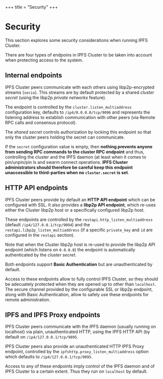 +++
title = "Security"
+++

# Security

This section explores some security considerations when running IPFS Cluster.

There are four types of endpoins in IPFS Cluster to be taken into account when protecting access to the system.

## Internal endpoints

IPFS Cluster peers communicate with each others using libp2p-encrypted streams (`secio`). This streams are by default protected by a shared *cluster secret* (using the libp2p *private networks* feature).

The endpoint is controlled by the `cluster.listen_multiaddress` configuration key, defaults to `/ip4/0.0.0.0/tcp/9096` and represents the listening address to establish communication with other peers (via Remote RPC calls and consensus protocol).

The *shared secret* controls authorization by locking this endpoint so that only the cluster peers holding the secret can communicate.

If the `secret` configuration value is empty, then **nothing prevents anyone from sending RPC commands to the cluster RPC endpoint** and thus, controlling the cluster and the IPFS daemon (at least when it comes to pin/unpin/pin ls and swarm connect operations. **IPFS Cluster administrators should therefore be careful keep this endpoint unaccessible to third-parties when no `cluster.secret` is set**.

## HTTP API endpoints

IPFS Cluster peers provide by default an **HTTP API endpoint** which can be configured with SSL. It also provides a **libp2p API endpoint**, which re-uses either the Cluster libp2p host or a specifically configured libp2p host.

These endpoints are controlled by the `restapi.http_listen_multiaddress` (default `/ip4/127.0.0.1/tcp/9094`) and the `restapi.libp2p_listen_multiaddress` (if a specific `private_key` and `id` are configured in the `restapi` section).

Note that when the Cluster libp2p host is re-used to provide the libp2p API endpoint (which listens on `0.0.0.0`) the endpoint is automatically authenticated by the *cluster secret*.

Both endpoints support **Basic Authentication** but are unauthenticated by default.

Access to these endpoints allow to fully control IPFS Cluster, so they should be adecuately protected when they are opened up to other than `localhost`. The secure channel provided by the configurable SSL or libp2p endpoint, along with Basic Authentication, allow to safely use these endpoints for remote administration.

## IPFS and IPFS Proxy endpoints

IPFS Cluster peers communicate with the IPFS daemon (usually running on localhost) via plain, unauthenticated HTTP, using the IPFS HTTP API (by default on `/ip4/127.0.0.1/tcp/9095`.

IPFS Cluster peers also provide an unauthenticated HTTP IPFS Proxy endpoint, controlled by the `ipfshttp.proxy_listen_multiaddress` option which defaults to `/ip4/127.0.0.1/tcp/9095`.

Access to any of these endpoints imply control of the IPFS daemon and of IPFS Cluster to a certain extent. Thus they run on `localhost` by default.
